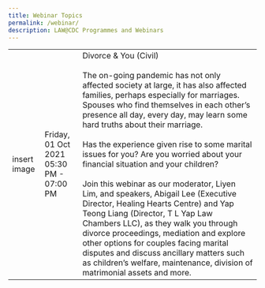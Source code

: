 ```yaml
---
title: Webinar Topics
permalink: /webinar/
description: LAW@CDC Programmes and Webinars
---
```


|  | | |
| -------- | -------- | -------- |
| insert image | Friday, 01 Oct 2021 <br>  05:30 PM - 07:00 PM <br>  | Divorce & You (Civil) <br><br>The on-going pandemic has not only affected society at large, it has also affected families, perhaps especially for marriages. Spouses who find themselves in each other’s presence all day, every day, may learn some hard truths about their marriage. <br> <br>Has the experience given rise to some marital issues for you? Are you worried about your financial situation and your children? <br> <br>Join this webinar as our moderator, Liyen Lim, and speakers, Abigail Lee (Executive Director, Healing Hearts Centre) and Yap Teong Liang (Director, T L Yap Law Chambers LLC), as they walk you through divorce proceedings, mediation and explore other options for couples facing marital disputes and discuss ancillary matters such as children’s welfare, maintenance, division of matrimonial assets and more.   |

